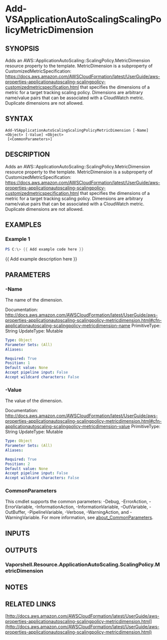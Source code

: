 # Add-VSApplicationAutoScalingScalingPolicyMetricDimension

## SYNOPSIS
Adds an AWS::ApplicationAutoScaling::ScalingPolicy.MetricDimension resource property to the template.
MetricDimension is a subproperty of CustomizedMetricSpecification: https://docs.aws.amazon.com/AWSCloudFormation/latest/UserGuide/aws-properties-applicationautoscaling-scalingpolicy-customizedmetricspecification.html that specifies the dimensions of a metric for a target tracking scaling policy.
Dimensions are arbitrary name/value pairs that can be associated with a CloudWatch metric.
Duplicate dimensions are not allowed.

## SYNTAX

```
Add-VSApplicationAutoScalingScalingPolicyMetricDimension [-Name] <Object> [-Value] <Object>
 [<CommonParameters>]
```

## DESCRIPTION
Adds an AWS::ApplicationAutoScaling::ScalingPolicy.MetricDimension resource property to the template.
MetricDimension is a subproperty of CustomizedMetricSpecification: https://docs.aws.amazon.com/AWSCloudFormation/latest/UserGuide/aws-properties-applicationautoscaling-scalingpolicy-customizedmetricspecification.html that specifies the dimensions of a metric for a target tracking scaling policy.
Dimensions are arbitrary name/value pairs that can be associated with a CloudWatch metric.
Duplicate dimensions are not allowed.

## EXAMPLES

### Example 1
```powershell
PS C:\> {{ Add example code here }}
```

{{ Add example description here }}

## PARAMETERS

### -Name
The name of the dimension.

Documentation: http://docs.aws.amazon.com/AWSCloudFormation/latest/UserGuide/aws-properties-applicationautoscaling-scalingpolicy-metricdimension.html#cfn-applicationautoscaling-scalingpolicy-metricdimension-name
PrimitiveType: String
UpdateType: Mutable

```yaml
Type: Object
Parameter Sets: (All)
Aliases:

Required: True
Position: 1
Default value: None
Accept pipeline input: False
Accept wildcard characters: False
```

### -Value
The value of the dimension.

Documentation: http://docs.aws.amazon.com/AWSCloudFormation/latest/UserGuide/aws-properties-applicationautoscaling-scalingpolicy-metricdimension.html#cfn-applicationautoscaling-scalingpolicy-metricdimension-value
PrimitiveType: String
UpdateType: Mutable

```yaml
Type: Object
Parameter Sets: (All)
Aliases:

Required: True
Position: 2
Default value: None
Accept pipeline input: False
Accept wildcard characters: False
```

### CommonParameters
This cmdlet supports the common parameters: -Debug, -ErrorAction, -ErrorVariable, -InformationAction, -InformationVariable, -OutVariable, -OutBuffer, -PipelineVariable, -Verbose, -WarningAction, and -WarningVariable. For more information, see [about_CommonParameters](http://go.microsoft.com/fwlink/?LinkID=113216).

## INPUTS

## OUTPUTS

### Vaporshell.Resource.ApplicationAutoScaling.ScalingPolicy.MetricDimension
## NOTES

## RELATED LINKS

[http://docs.aws.amazon.com/AWSCloudFormation/latest/UserGuide/aws-properties-applicationautoscaling-scalingpolicy-metricdimension.html](http://docs.aws.amazon.com/AWSCloudFormation/latest/UserGuide/aws-properties-applicationautoscaling-scalingpolicy-metricdimension.html)

